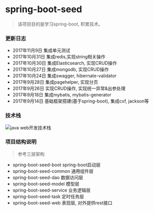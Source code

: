 # spring-boot-seed

> 该项目目的是学习spring-boot, 积累技术。

### 更新日志
- 2017年11月9日 集成单元测试
- 2017年10月31日 集成redis,实现string相关操作
- 2017年10月30日 集成Elasticsearch, 实现CRUD操作
- 2017年10月27日 集成mongodb, 实现CRUD操作
- 2017年10月24日 集成swagger, hibernate-validator
- 2017年9月28日 集成pagehelper, 实现分页
- 2017年9月26日 实现CRUD操作, 实现统一异常&出参处理
- 2017年9月18日 集成mybatis, mybatis-generator
- 2017年9月14日 基础框架搭建(基于spring-boot), 集成cxf, jackson等

### 技术栈
![java web开发技术栈](https://thumbnail10.baidupcs.com/thumbnail/89432964c5aa452d4ef59af9c0e36379?fid=3440443774-250528-1103019712154757&time=1510196400&rt=sh&sign=FDTAER-DCb740ccc5511e5e8fedcff06b081203-czzwzSDvcI1v7g08pk8uGLBODsg%3D&expires=8h&chkv=0&chkbd=0&chkpc=&dp-logid=7247576729958913066&dp-callid=0&size=c1536_u864&quality=90&vuk=-&ft=video)

### 项目结构说明
> 参考三层架构
- spring-boot-seed-boot spring-boot启动层
- spring-boot-seed-common 通用组件层
- spring-boot-seed-dao 数据访问层
- spring-boot-seed-model 模型层
- spring-boot-seed-service 业务逻辑层
- spring-boot-seed-task 定时任务层
- spring-boot-seed-web 表现层, 对外提供rest接口
